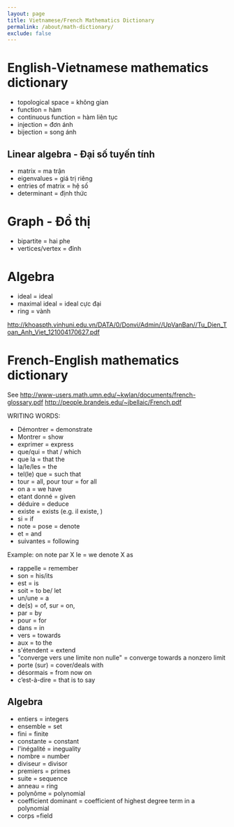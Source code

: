 ```yaml
---
layout: page
title: Vietnamese/French Mathematics Dictionary
permalink: /about/math-dictionary/
exclude: false
---
```


# English-Vietnamese mathematics dictionary

* topological space = không gian
* function = hàm
* continuous function = hàm liên tục
* injection = đơn ánh
* bijection = song ánh

## Linear algebra - Đại số tuyến tính

* matrix = ma trận
* eigenvalues = giá trị riêng
* entries of matrix = hệ số
* determinant = định thức

# Graph - Đồ thị

* bipartite = hai phe 
* vertices/vertex = đỉnh

# Algebra 

* ideal = ideal
* maximal ideal = ideal cực đại
* ring = vành

http://khoaspth.vinhuni.edu.vn/DATA/0/Donvi/Admin//UpVanBan//Tu_Dien_Toan_Anh_Viet_121004170627.pdf


# French-English mathematics dictionary

See http://www-users.math.umn.edu/~kwlan/documents/french-glossary.pdf
http://people.brandeis.edu/~jbellaic/French.pdf

WRITING WORDS:

* Démontrer = demonstrate 
* Montrer = show
* exprimer = express
* que/qui = that / which
* que la = that the 
* la/le/les = the
* tel(le) que = such that
* tour = all, pour tour = for all
* on a = we have
* etant donné = given
* déduire = deduce
* existe = exists (e.g. il existe, )
* si = if
* note = pose = denote
* et = and 
* suivantes = following

Example: on note par X le = we denote X as 

* rappelle = remember
* son = his/its
* est = is 
* soit = to be/ let
* un/une = a 
* de(s) = of, sur = on, 
* par = by 
* pour = for
* dans = in
* vers = towards
* aux = to the 
* s'étendent = extend
* "converge vers une limite non nulle" = converge towards a nonzero limit
* porte (sur) = cover/deals with
* désormais = from now on
* c’est-à-dire = that is to say

## Algebra

* entiers = integers
* ensemble = set
* fini = finite
* constante = constant
* l'inégalité = ineguality 
* nombre = number 
* diviseur = divisor
* premiers = primes
* suite = sequence
* anneau = ring
* polynôme = polynomial
* coefficient dominant = coefficient of highest degree term in a polynomial 
* corps =field
